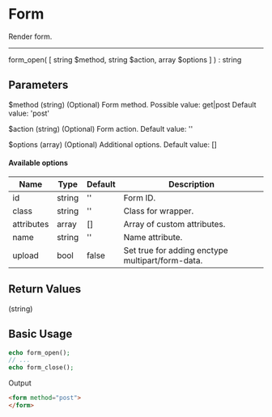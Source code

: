 # Form

Render form.

---

form_open( [ string $method, string $action, array $options ] ) : string

## Parameters

$method (string) (Optional) Form method. Possible value: get|post Default value: 'post'

$action (string) (Optional) Form action. Default value: ''

$options (array) (Optional) Additional options. Default value: []

#### Available options

| Name       | Type   | Default | Description                                      |
|------------|--------|---------|--------------------------------------------------|
| id         | string | ''      | Form ID.                                         |
| class      | string | ''      | Class for wrapper.                               |
| attributes | array  | []      | Array of custom attributes.                      |
| name       | string | ''      | Name attribute.                                  |
| upload     | bool   | false   | Set true for adding enctype multipart/form-data. |

## Return Values

(string)

## Basic Usage

```php
echo form_open();
// ...
echo form_close();
```

Output

```html
<form method="post">
</form>
```
